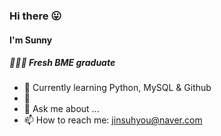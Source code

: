 ### Hi there 😛


#### I'm Sunny

##### 👩🏻‍🎓 Fresh BME graduate
- 🌱 Currently learning Python, MySQL & Github
- 🌸 
- 💬 Ask me about ...
- 📫 How to reach me: jinsuhyou@naver.com


